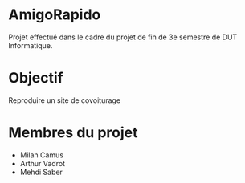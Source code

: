 # AmigoRapido
Projet effectué dans le cadre du projet de fin de 3e semestre de DUT Informatique.

# Objectif
Reproduire un site de covoiturage

# Membres du projet
- Milan Camus
- Arthur Vadrot
- Mehdi Saber

